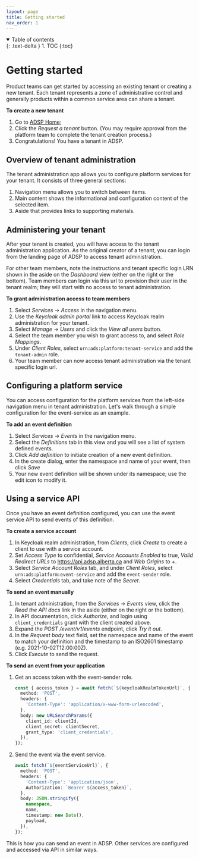 ```yaml
---
layout: page
title: Getting started
nav_order: 1
---
```


<details open markdown="block">
  <summary>
    Table of contents
  </summary>
  {: .text-delta }
1. TOC
{:toc}
</details>

# Getting started

Product teams can get started by accessing an existing tenant or creating a new tenant. Each tenant represents a zone of administrative control and generally products within a common service area can share a tenant.

**To create a new tenant**

1. Go to [ADSP Home](https://adsp.alberta.ca);
2. Click the _Request a tenant_ button. (You may require approval from the platform team to complete the tenant creation process.)
3. Congratulations! You have a tenant in ADSP.

## Overview of tenant administration

The tenant administration app allows you to configure platform services for your tenant. It consists of three general sections:

1. Navigation menu allows you to switch between items.
2. Main content shows the informational and configuration content of the selected item.
3. Aside that provides links to supporting materials.

## Administering your tenant

After your tenant is created, you will have access to the tenant administration application. As the original creator of a tenant, you can login from the landing page of ADSP to access tenant administration.

For other team members, note the instructions and tenant specific login LRN shown in the aside on the _Dashboard_ view (either on the right or the bottom). Team members can login via this url to provision their user in the tenant realm; they will start with no access to tenant administration.

**To grant administration access to team members**

1. Select _Services_ -> _Access_ in the navigation menu.
2. Use the _Keycloak admin portal_ link to access Keycloak realm administration for your tenant.
3. Select _Manage_ -> _Users_ and click the _View all users_ button.
4. Select the team member you wish to grant access to, and select _Role Mappings_.
5. Under _Client Roles_, select `urn:ads:platform:tenant-service` and add the `tenant-admin` role.
6. Your team member can now access tenant administration via the tenant specific login url.

## Configuring a platform service

You can access configuration for the platform services from the left-side navigation menu in tenant administration. Let's walk through a simple configuration for the event-service as an example.

**To add an event definition**

1. Select _Services_ -> _Events_ in the navigation menu.
2. Select the _Definitions_ tab in this view and you will see a list of system defined events.
3. Click _Add definition_ to initiate creation of a new event definition.
4. In the create dialog, enter the namespace and name of your event, then click _Save_
5. Your new event definition will be shown under its namespace; use the edit icon to modify it.

## Using a service API

Once you have an event definition configured, you can use the event service API to send events of this definition.

**To create a service account**

1. In Keycloak realm administration, from _Clients_, click _Create_ to create a client to use with a service account.
2. Set _Access Type_ to confidential, _Service Accounts Enabled_ to true, _Valid Redirect URLs_ to https://api.adsp.alberta.ca and _Web Origins_ to +.
3. Select _Service Account Roles_ tab, and under _Client Roles_, select `urn:ads:platform:event-service` and add the `event-sender` role.
4. Select _Credentials_ tab, and take note of the _Secret_.

**To send an event manually**

1. In tenant administration, from the _Services_ -> _Events_ view, click the _Read the API docs_ link in the aside (either on the right or the bottom).
2. In API documentation, click _Authorize_, and login using `client_credentials` grant with the client created above.
3. Expand the _POST /event​/v1​/events_ endpoint, click _Try it out_.
4. In the _Request body_ text field, set the namespace and name of the event to match your definition and the timestamp to an ISO2601 timestamp (e.g. 2021-10-02T12:00:00Z).
5. Click _Execute_ to send the request.

**To send an event from your application**

1. Get an access token with the event-sender role.
   ```typescript
   const { access_token } = await fetch(`${keycloakRealmTokenUrl}`, {
     method: 'POST',
     headers: {
       'Content-Type': 'application/x-www-form-urlencoded',
     },
     body: new URLSearchParams({
       client_id: clientId,
       client_secret: clientSecret,
       grant_type: 'client_credentials',
     }),
   });
   ```
2. Send the event via the event service.
   ```typescript
   await fetch(`${eventServiceUrl}`, {
     method: 'POST',
     headers: {
       'Content-Type': 'application/json',
       Authorization: `Bearer ${access_token}`,
     },
     body: JSON.stringify({
       namespace,
       name,
       timestamp: new Date(),
       payload,
     }),
   });
   ```

This is how you can send an event in ADSP. Other services are configured and accessed via API in similar ways.
